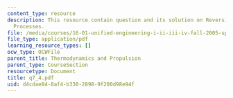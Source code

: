 ```yaml
---
content_type: resource
description: This resource contain question and its solution on Reversible and Irreversible
  Processes.
file: /media/courses/16-01-unified-engineering-i-ii-iii-iv-fall-2005-spring-2006/d4cdae848af4b33028989f200d98e94f_q7_4.pdf
file_type: application/pdf
learning_resource_types: []
ocw_type: OCWFile
parent_title: Thermodynamics and Propulsion
parent_type: CourseSection
resourcetype: Document
title: q7_4.pdf
uid: d4cdae84-8af4-b330-2898-9f200d98e94f
---
```

